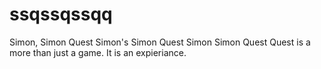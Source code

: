 # ssqssqssqq
Simon, Simon Quest Simon's Simon Quest Simon Simon Quest Quest
is a more than just a game. It is an expieriance.
